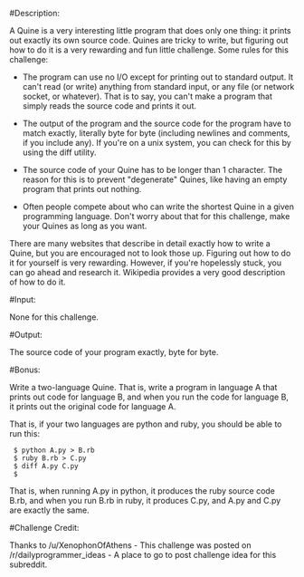 #Description:

A Quine is a very interesting little program that does only one thing: it prints out exactly its own source code. Quines are tricky to write, but figuring out how to do it is a very rewarding and fun little challenge.
Some rules for this challenge:

* The program can use no I/O except for printing out to standard output. It can't read (or write) anything from standard input, or any file (or network socket, or whatever). That is to say, you can't make a program that simply reads the source code and prints it out.

* The output of the program and the source code for the program have to match exactly, literally byte for byte (including newlines and comments, if you include any). If you're on a unix system, you can check for this by using the diff utility.

* The source code of your Quine has to be longer than 1 character. The reason for this is to prevent "degenerate" Quines, like having an empty program that prints out nothing.

* Often people compete about who can write the shortest Quine in a given programming language. Don't worry about that for this challenge, make your Quines as long as you want.

There are many websites that describe in detail exactly how to write a Quine, but you are encouraged not to look those up. Figuring out how to do it for yourself is very rewarding. However, if you're hopelessly stuck, you can go ahead and research it. Wikipedia provides a very good description of how to do it.

#Input:

None for this challenge.

#Output:

The source code of your program exactly, byte for byte.

#Bonus:

Write a two-language Quine. That is, write a program in language A that prints out code for language B, and when you run the code for language B, it prints out the original code for language A.

That is, if your two languages are python and ruby, you should be able to run this:


     $ python A.py > B.rb
     $ ruby B.rb > C.py
     $ diff A.py C.py
     $

That is, when running A.py in python, it produces the ruby source code B.rb, and when you run B.rb in ruby, it produces C.py, and A.py and C.py are exactly the same.

#Challenge Credit:

Thanks to /u/XenophonOfAthens - This challenge was posted on /r/dailyprogrammer_ideas - A place to go to post challenge idea for this subreddit.
